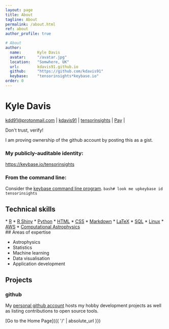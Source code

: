 ```yaml
---
layout: page
title: About
tagline: About
permalink: /about.html
ref: about
author_profile: true

# About
author:
  name:       Kyle Davis
  avatar:     "/avatar.jpg"
  location:   "Somwhere, UK"
  url:        kdavis91.github.io
  github:     "https://github.com/kdavis91"
  keybase:    "tensorinsights*keybase.io"
order: 0
---
```


# Kyle Davis



<div id="webaddress">
<a href="mailto:kdd91@protonmail.com">kdd91@protonmail.com</a>
|
<i class="fa fa-github"></i> <a href="http://github.com/kdavis91">kdavis91</a>
|
<i class="fab fa-keybase"></i> <a href="https://keybase.io/tensorinsights">tensorinsights</a>
|
<i class="fa fa-btc"></i> <a href="https://www.blockonomics.co/img/pay_with_bitcoin_medium.png">Pay</a>
|
</div>

Don't trust, verify! 

I am proving ownership of the github account by posting this as a gist.
### My publicly-auditable identity:
https://keybase.io/tensorinsights
### From the command line:
Consider the [keybase command line program](https://keybase.io/download).
```bash# look me upkeybase id tensorinsights```

## Technical skills
<div>
* <i class="fab fa-r-project"></i> <a href="https://www.r-project.org/">R</a>
* <i class="fas fa-tablet-alt"></i> <a href="https://shiny.rstudio.com/">R Shiny</a>
* <i class="fab fa-python"></i> <a href="https://www.python.org/">Python</a>
* <i class="fab fa-html5"></i> <a href="">HTML</a>
* <i class="fab fa-css3-alt"></i> <a href="">CSS</a>
* <i class="fab fa-markdown"></i> <a href="">Markdown</a>
* <i class="fas fa-slash"></i> <a href="">LaTeX</a>
* <i class="fas fa-database"></i> <a href="">SQL</a>
* <i class="fab fa-linux"></i> <a href="">Linux</a>
* <i class="fab fa-aws"></i> <a href="https://aws.amazon.com/">AWS</a>
* <i class="fas fa-meteor"></i> <a href="">Computational Astrophysics</a>
</div>
## Areas of expertise

* Astrophysics
* Statistics
* Machine learning
* Data visualisation
* Application development

## Projects

### github

My [personal github account](https://github.com/kdavis91) hosts my hobby development projects as well as listing contributions to open source tools. 



[Go to the Home Page]({{ '/' | absolute_url }})
